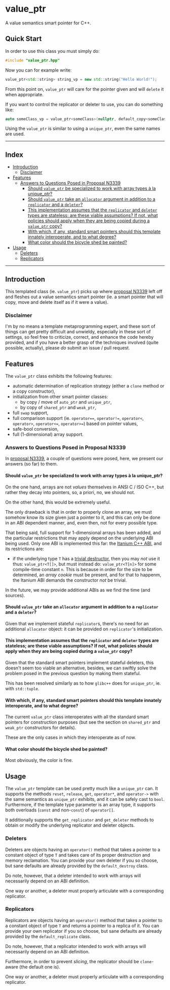 # value_ptr

A value semantics smart pointer for C++.

## Quick Start

In order to use this class you must simply do:

````c++
#include "value_ptr.hpp"
````

Now you can for example write:

````c++
value_ptr<std::string> string_vp = new std::string("Hello World!");
````

From this point on, `value_ptr` will care for the pointer given and will `delete` it when appropriate.

If you want to control the replicator or deleter to use, you can do something like:

````c++
auto someClass_vp = value_ptr<someClass>(nullptr, default_copy<someClass>(), someDeleterObject);
````

Using the `value_ptr` is similar to using a `unique_ptr`, even the same names are used.

* * *

## Index

- [Introduction](#introduction)
  - [Disclaimer](#disclaimer)
- [Features](#features)
  - [Answers to Questions Posed in Proposal N3339](#answers-to-questions-posed-in-proposal-n3339)
    - [Should `value_ptr` be specialized to work with array types à la unique_ptr?](#should-value_ptr-be-specialized-to-work-with-array-types-à-la-unique_ptr)
    - [Should `value_ptr` take an `allocator` argument in addition to a `replicator` and a `deleter`?](#should-value_ptr-take-an-allocator-argument-in-addition-to-a-replicator-and-a-deleter)
    - [This implementation assumes that the `replicator` and `deleter` types are stateless; are these viable assumptions? If not, what policies should apply when they are being copied during a `value_ptr` copy?](#this-implementation-assumes-that-the-replicator-and-deleter-types-are-stateless-are-these-viable-assumptions-if-not-what-policies-should-apply-when-they-are-being-copied-during-a-value_ptr-copy)
    - [With which, if any, standard smart pointers should this template innately interoperate, and to what degree?](#with-which-if-any-standard-smart-pointers-should-this-template-innately-interoperate-and-to-what-degree)
    - [What color should the bicycle shed be painted?](#what-color-should-the-bicycle-shed-be-painted)
- [Usage](#usage)
  - [Deleters](#deleters)
  - [Replicators](#replicators)

* * *

## Introduction

This templated class (ie. `value_ptr`) picks up where [proposal N3339](http://www.open-std.org/jtc1/sc22/wg21/docs/papers/2012/n3339.pdf) left off and fleshes out a value semantics smart pointer (ie. a smart pointer that will copy, move and delete itself as if it were a value).

### Disclaimer

I'm by no means a template metaprogramming expert, and these sort of things can get pretty difficult and unwieldy, especially in these sort of settings, so feel free to criticize, correct, and enhance the code hereby provided, and if you have a better grasp of the techniques involved (quite possible, actually), please _do_ submit an issue / pull request.

## Features

The `value_ptr` class exhibits the following features:

- automatic determination of replication strategy (either a `clone` method or a copy constructor),
- initialization from other smart pointer classes:
  - by copy / move of `auto_ptr` and `unique_ptr`,
  - by copy of `shared_ptr` and `weak_ptr`,
- full `swap` support,
- full comparison support (ie. `operator==`, `operator!=`, `operator<`, `operator>`, `operator<=`, `operator>=`) based on pointer values,
- safe-bool conversion,
- full (1-dimensional) array support.

### Answers to Questions Posed in Proposal N3339

In [proposal N3339](http://www.open-std.org/jtc1/sc22/wg21/docs/papers/2012/n3339.pdf), a couple of questions were posed, here, we present our answers (so far) to them.

#### Should `value_ptr` be specialized to work with array types à la unique_ptr?

On the one hand, arrays are not _values_ themselves in ANSI C / ISO C++, but rather they decay into pointers, so, a priori, no, we should not.

On the other hand, this would be extremely useful.

The only drawback is that in order to properly clone an array, we must somehow know its size given just a pointer to it, and this can only be done in an ABI dependent manner, and, even then, not for every possible type.

That being said, full support for 1-dimensional arrays has been added, and the particular restrictions that may apply depend on the underlying ABI being used.
Only one ABI is implemented this far: the [Itanium C++ ABI](https://mentorembedded.github.io/cxx-abi/abi.html), and its restrictions are:

- if the underlying type `T` has a [trivial destructor](http://en.cppreference.com/w/cpp/language/destructor#Trivial_destructor), then you may _not_ use it thus: `value_ptr<T[]>`, but must instead do: `value_ptr<T[n]>` for some compile-time constant `n`.
  This is because in order for the size to be determined, an _array cookie_ must be present, and for that to happenm, the Itanium ABI demands the constructor _not_ be trivial.

In the future, we may provide additional ABIs as we find the time (and sources).

#### Should `value_ptr` take an `allocator` argument in addition to a `replicator` and a `deleter`?

Given that we implement stateful `replicator`s, there's no need for an additional `allocator` object: it can be provided on `replicator`'s initialization.

#### This implementation assumes that the `replicator` and `deleter` types are stateless; are these viable assumptions? If not, what policies should apply when they are being copied during a `value_ptr` copy?

Given that the standard smart pointers implement stateful deleters, this doesn't seem too viable an alternative, besides, we can swiftly solve the problem posed in the previous question by making them stateful.

This has been resolved similarly as to how `glibc++` does for `unique_ptr`, ie. with `std::tuple`.

#### With which, if any, standard smart pointers should this template innately interoperate, and to what degree?

The current `value_ptr` class interoperates with all the standard smart pointers for construction purposes (but see the section on `shared_ptr` and `weak_ptr` constructors for details).

These are the only cases in which they interoperate as of now.

#### What color should the bicycle shed be painted?

Most obviously, the color is fine.

## Usage

The `value_ptr` template can be used pretty much like a `unique_ptr` can.
It supports the methods `reset`, `release`, `get`, `operator*`, and `operator->` with the same semantics as `unique_ptr` exhibits, and it can be safely cast to `bool`.
Furthermore, if the template type parameter is an array type, it supports both overloads (`const` and non-`const`) of `operator[]`.

It additionally supports the `get_replicator` and `get_deleter` methods to obtain or modify the underlying replicator and deleter objects.

### Deleters

Deleters are objects having an `operator()` method that takes a pointer to a constant object of type `T` and takes care of its proper destruction and memory reclamation.
You can provide your own deleter if you so choose, but sane defaults are already provided by the `default_destroy` class.

Do note, however, that a deleter intended to work with arrays will necessarily depend on an ABI definition.

One way or another, a deleter must properly articulate with a corresponding replicator.

### Replicators

Replicators are objects having an `operator()` method that takes a pointer to a constant object of type `T` and returns a pointer to a replica of it.
You can provide your own replicator if you so choose, but sane defaults are already provided by the `default_replicate` class.

Do note, however, that a replicator intended to work with arrays will necessarily depend on an ABI definition.

Furthermore, in order to prevent _slicing_, the replicator should be `clone`-aware (the default one is).

One way or another, a deleter must properly articulate with a corresponding replicator.
